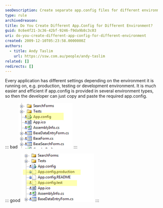 ```yaml
---
seoDescription: Create separate app.config files for different environments to simplify development and deployment processes.
type: rule
archivedreason:
title: Do You Create Different App.Config for Different Environment?
guid: 8c6e4f21-3c36-42bf-9246-f9da9b8c3c03
uri: do-you-create-different-app-config-for-different-environment
created: 2009-12-10T05:23:58.0000000Z
authors:
  - title: Andy Taslim
    url: https://ssw.com.au/people/andy-taslim
related: []
redirects: []
---
```


Every application has different settings depending on the environment it is running on, e.g. production, testing or development environment.
It is much easier and efficient if app.config is provided in several environment types, so then the developer can just copy and paste the required app.config.

<!--endintro-->

::: bad
![Figure: Bad Example - Only 1 App.config provided](AppConfigBad.jpg)
:::

::: good
![Figure : Good Example - Several App.config are provided](App.config.jpg)
:::
